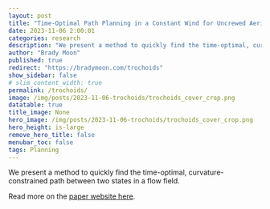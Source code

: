 ```yaml
---
layout: post
title: "Time-Optimal Path Planning in a Constant Wind for Uncrewed Aerial Vehicles using Dubins Set Classification"
date: 2023-11-06 2:00:01
categories: research
description: "We present a method to quickly find the time-optimal, curvature-constrained path between two states in a flow field."
author: "Brady Moon"
published: true
redirect: "https://bradymoon.com/trochoids"
show_sidebar: false
# slim_content_width: true
permalink: /trochoids/
image: /img/posts/2023-11-06-trochoids/trochoids_cover_crop.png
datatable: true
title_image: None
hero_image: /img/posts/2023-11-06-trochoids/trochoids_cover_crop.png
hero_height: is-large
remove_hero_title: false
menubar_toc: false
tags: Planning
---
```


We present a method to quickly find the time-optimal, curvature-constrained path between two states in a flow field.

Read more on the [paper website here](https://bradymoon.com/trochoids).
